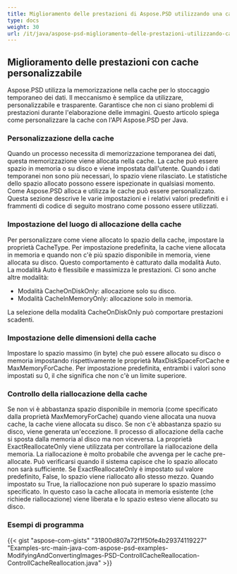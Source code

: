 ```yaml
---
title: Miglioramento delle prestazioni di Aspose.PSD utilizzando una cache personalizzabile
type: docs
weight: 30
url: /it/java/aspose-psd-miglioramento-delle-prestazioni-utilizzando-cache-personalizzabile/
---
```


## **Miglioramento delle prestazioni con cache personalizzabile**
Aspose.PSD utilizza la memorizzazione nella cache per lo stoccaggio temporaneo dei dati. Il meccanismo è semplice da utilizzare, personalizzabile e trasparente. Garantisce che non ci siano problemi di prestazioni durante l'elaborazione delle immagini. Questo articolo spiega come personalizzare la cache con l'API Aspose.PSD per Java.

### **Personalizzazione della cache**
Quando un processo necessita di memorizzazione temporanea dei dati, questa memorizzazione viene allocata nella cache. La cache può essere spazio in memoria o su disco e viene impostata dall'utente. Quando i dati temporanei non sono più necessari, lo spazio viene rilasciato. Le statistiche dello spazio allocato possono essere ispezionate in qualsiasi momento. Come Aspose.PSD alloca e utilizza le cache può essere personalizzato. Questa sezione descrive le varie impostazioni e i relativi valori predefiniti e i frammenti di codice di seguito mostrano come possono essere utilizzati.

### **Impostazione del luogo di allocazione della cache**
Per personalizzare come viene allocato lo spazio della cache, impostare la proprietà CacheType. Per impostazione predefinita, la cache viene allocata in memoria e quando non c'è più spazio disponibile in memoria, viene allocata su disco. Questo comportamento è catturato dalla modalità Auto. La modalità Auto è flessibile e massimizza le prestazioni. Ci sono anche altre modalità:

- Modalità CacheOnDiskOnly: allocazione solo su disco.
- Modalità CacheInMemoryOnly: allocazione solo in memoria.

La selezione della modalità CacheOnDiskOnly può comportare prestazioni scadenti.

### **Impostazione delle dimensioni della cache**
Impostare lo spazio massimo (in byte) che può essere allocato su disco o memoria impostando rispettivamente le proprietà MaxDiskSpaceForCache e MaxMemoryForCache. Per impostazione predefinita, entrambi i valori sono impostati su 0, il che significa che non c'è un limite superiore.

### **Controllo della riallocazione della cache**
Se non vi è abbastanza spazio disponibile in memoria (come specificato dalla proprietà MaxMemoryForCache) quando viene allocata una nuova cache, la cache viene allocata su disco. Se non c'è abbastanza spazio su disco, viene generata un'eccezione. Il processo di allocazione della cache si sposta dalla memoria al disco ma non viceversa. La proprietà ExactReallocateOnly viene utilizzata per controllare la riallocazione della memoria. La riallocazione è molto probabile che avvenga per le cache pre-allocate. Può verificarsi quando il sistema capisce che lo spazio allocato non sarà sufficiente. Se ExactReallocateOnly è impostato sul valore predefinito, False, lo spazio viene riallocato allo stesso mezzo. Quando impostato su True, la riallocazione non può superare lo spazio massimo specificato. In questo caso la cache allocata in memoria esistente (che richiede riallocazione) viene liberata e lo spazio esteso viene allocato su disco.

### **Esempi di programma**
{{< gist "aspose-com-gists" "31800d807a72f1f50fe4b29374119227" "Examples-src-main-java-com-aspose-psd-examples-ModifyingAndConvertingImages-PSD-ControllCacheReallocation-ControllCacheReallocation.java" >}}
